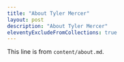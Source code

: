 ```yaml
---
title: "About Tyler Mercer"
layout: post
description: "About Tyler Mercer"
eleventyExcludeFromCollections: true
---
```


This line is from `content/about.md`.